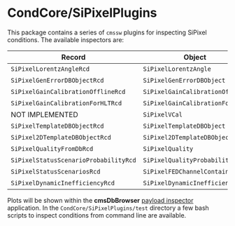 # CondCore/SiPixelPlugins

This package contains a series of `cmssw` plugins for inspecting SiPixel conditions.
The available inspectors are:

| Record                                | Object                          | Inspector                                         |
| --------------------------------------|---------------------------------| --------------------------------------------------|
| `SiPixelLorentzAngleRcd`              | `SiPixelLorentzAngle`           | [SiPixelLorentzAngle_PayloadInspector.cc](https://github.com/cms-sw/cmssw/blob/master/CondCore/SiPixelPlugins/plugins/SiPixelLorentzAngle_PayloadInspector.cc) |
| `SiPixelGenErrorDBObjectRcd`          | `SiPixelGenErrorDBObject`       | [SiPixelGenErrorDBObject_PayloadInspector.cc](https://github.com/cms-sw/cmssw/blob/master/CondCore/SiPixelPlugins/plugins/SiPixelGenErrorDBObject_PayloadInspector.cc)       |
| `SiPixelGainCalibrationOfflineRcd`    | `SiPixelGainCalibrationOffline` | [SiPixelGainCalibrationOffline_PayloadInspector.cc](https://github.com/cms-sw/cmssw/blob/master/CondCore/SiPixelPlugins/plugins/SiPixelGainCalibrationOffline_PayloadInspector.cc) |
| `SiPixelGainCalibrationForHLTRcd`     | `SiPixelGainCalibrationForHLT`  | [SiPixelGainCalibrationForHLT_PayloadInspector.cc](https://github.com/cms-sw/cmssw/blob/master/CondCore/SiPixelPlugins/plugins/SiPixelGainCalibrationForHLT_PayloadInspector.cc)  |
| NOT IMPLEMENTED                       | `SiPixelVCal`                   | [SiPixelVCal_PayloadInspector.cc](https://github.com/cms-sw/cmssw/blob/master/CondCore/SiPixelPlugins/plugins/SiPixelVCal_PayloadInspector.cc)                   |
| `SiPixelTemplateDBObjectRcd`          | `SiPixelTemplateDBObject`       | [SiPixelTemplateDBObject_PayloadInspector.cc](https://github.com/cms-sw/cmssw/blob/master/CondCore/SiPixelPlugins/plugins/SiPixelTemplateDBObject_PayloadInspector.cc)       |
| `SiPixel2DTemplateDBObjectRcd`        | `SiPixel2DTemplateDBObject`     | [SiPixel2DTemplateDBObject_PayloadInspector.cc](https://github.com/cms-sw/cmssw/blob/master/CondCore/SiPixelPlugins/plugins/SiPixel2DTemplateDBObject_PayloadInspector.cc)       |
| `SiPixelQualityFromDbRcd`             | `SiPixelQuality`                | [SiPixelQuality_PayloadInspector.cc](https://github.com/cms-sw/cmssw/blob/master/CondCore/SiPixelPlugins/plugins/SiPixelQuality_PayloadInspector.cc)                |
| `SiPixelStatusScenarioProbabilityRcd` | `SiPixelQualityProbabilities`   | [SiPixelQualityProbabilities_PayloadInspector.cc](https://github.com/cms-sw/cmssw/blob/master/CondCore/SiPixelPlugins/plugins/SiPixelQualityProbabilities_PayloadInspector.cc)   |
| `SiPixelStatusScenariosRcd`           | `SiPixelFEDChannelContainer`    | [SiPixelFEDChannelContainer_PayloadInspector.cc](https://github.com/cms-sw/cmssw/blob/master/CondCore/SiPixelPlugins/plugins/SiPixelFEDChannelContainer_PayloadInspector.cc)    |
| `SiPixelDynamicInefficiencyRcd`       | `SiPixelDynamicInefficiency`    | [SiPixelDynamicInefficiency_PayloadInspector.cc](https://github.com/cms-sw/cmssw/blob/master/CondCore/SiPixelPlugins/plugins/SiPixelDynamicInefficiency_PayloadInspector.cc)  |

Plots will be shown within the **cmsDbBrowser** [payload inspector](https://cms-conddb.cern.ch/cmsDbBrowser/payload_inspector/Prod) application.
In the `CondCore/SiPixelPlugins/test` directory a few bash scripts to inspect conditions from command line are available.
